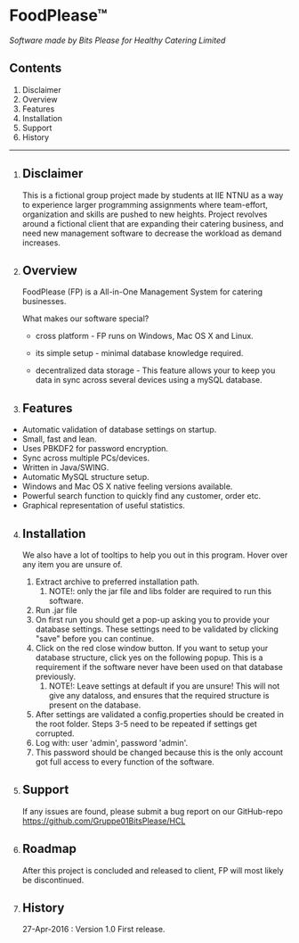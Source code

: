 # FoodPlease™
_Software made by Bits Please for Healthy Catering Limited_

Contents
--------
1. Disclaimer
1. Overview
2. Features
3. Installation
4. Support
6. History
--------

1. Disclaimer
   --------
   This is a fictional group project made by students at IIE NTNU as a
   way to experience larger programming assignments where team-effort, organization and
   skills are pushed to new heights. Project revolves around a fictional client that
   are expanding their catering business, and need new management software to decrease
   the workload as demand increases.


2. Overview
   --------
   FoodPlease (FP) is a All-in-One Management System for catering businesses.

   What makes our software special?

    * cross platform - FP runs on Windows, Mac OS X and Linux.

    * its simple setup - minimal database knowledge required.

    * decentralized data storage - This feature allows your to keep you data in sync
      across several devices using a mySQL database.

3. Features
   --------
  - Automatic validation of database settings on startup.
  - Small, fast and lean.
  - Uses PBKDF2 for password encryption.
  - Sync across multiple PCs/devices.
  - Written in Java/SWING.
  - Automatic MySQL structure setup.
  - Windows and Mac OS X native feeling versions available.
  - Powerful search function to quickly find any customer, order etc.
  - Graphical representation of useful statistics.

4. Installation
   -------
   We also have a lot of tooltips to help you out in this program.
   Hover over any item you are unsure of.

   1. Extract archive to preferred installation path.
       1. NOTE!: only the jar file and libs folder are required to run this software.
   2. Run .jar file
   3. On first run you should get a pop-up asking you to provide your database settings.
      These settings need to be validated by clicking "save" before you can continue.
   4. Click on the red close window button. If you want to setup your database structure,
      click yes on the following popup. This is a requirement if the software never have been used
      on that database previously.
      1. NOTE!: Leave settings at default if you are unsure! This will not give any dataloss,
       and ensures that the required structure is present on the database.
   5. After settings are validated a config.properties should be created in the root folder.
      Steps 3-5 need to be repeated if settings get corrupted.
   6. Log with: user 'admin', password 'admin'.
   7. This password should be changed because this is the only account got
      full access to every function of the software.

5. Support
   --------------------
     If any issues are found, please submit a bug report on our GitHub-repo
     https://github.com/Gruppe01BitsPlease/HCL

6. Roadmap
   -------
   After this project is concluded and released to client,
   FP will most likely be discontinued.

7. History
   -------

   27-Apr-2016 : Version 1.0
      First release.